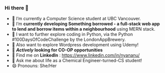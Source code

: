 ### Hi there 👋

- 🔭 I’m currently a Computer Science student at UBC Vancouver.
- 🌱 I’m **currently developing Something borrowed - a full-stack web app to lend and borrow items within a neighbourhood** using MERN stack.
- 👀 I want to further explore coding in Python, via the Python #100DaysOfCodeChallenge by the LondonAppBrewery.
- 👀 Also want to explore Wordpress development using Udemy!
- 😬 <b>*Actively* looking for CO-OP opportunities</b>
- 🔗 Find me on **LinkedIn** : https://www.linkedin.com/in/nyananu/
- 💬 Ask me about life as a Chemical Engineer-turned-CS student!
- 😄 Pronouns: She/Her


